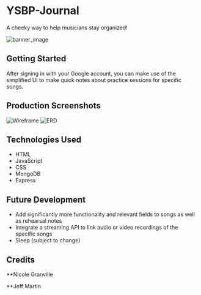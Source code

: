 # YSBP-Journal
A cheeky way to help musicians stay organized!

![banner_image](https://i.imgur.com/eW1jT1o.png)

## Getting Started

After signing in with your Google account, you can make use of the simplified UI to make quick notes about practice sessions for specific songs.


## Production Screenshots

![Wireframe](https://i.imgur.com/wgGBZV5.png)
![ERD](https://i.imgur.com/IylDhF2.png)

## Technologies Used
* HTML
* JavaScript
* CSS
* MongoDB
* Express

## Future Development

* Add significantly more functionality and relevant fields to songs as well as rehearsal notes
* Integrate a streaming API to link audio or video recordings of the specific songs
* Sleep (subject to change)

## Credits

**Nicole Granville

**Jeff Martin
